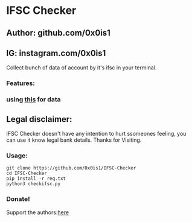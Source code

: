 # IFSC Checker
## Author: github.com/0x0is1
## IG: instagram.com/0x0is1

Collect bunch of data of account by it's ifsc in your terminal.

### Features:
### using  <a href="https://ifsc.bankifsccode.com">this</a> for data

## Legal disclaimer:

IFSC Checker doesn't have any intention to hurt ssomeones feeling, you can use it know legal bank details. Thanks for Visiting.

### Usage:
```
git clone https://github.com/0x0is1/IFSC-Checker
cd IFSC-Checker
pip install -r req.txt
python3 checkifsc.py
```

### Donate!
Support the authors:<a href="https://paypal.me/0x0is1?locale.x=en_GB">here</a>
